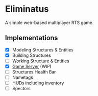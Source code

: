 # Eliminatus

A simple web-based multiplayer RTS game.

## Implementations
 - [x] Modeling Structures & Entities
 - [x] Building Structures
 - [ ] Working Structure & Entities
 - [x] [Game Server](https://github.com/HelloWorld017/EliminatusServer) (WIP)
 - [ ] Structures Health Bar
 - [ ] Nametags
 - [ ] HUDs including inventory
 - [ ] Spectors
